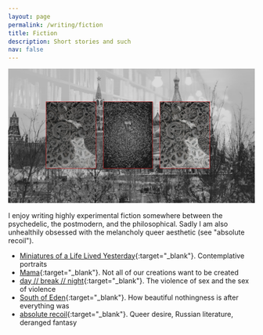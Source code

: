 ```yaml
---
layout: page
permalink: /writing/fiction
title: Fiction
description: Short stories and such
nav: false
---
```


![](assets\img\fiction-cover.png)

I enjoy writing highly experimental fiction somewhere between the psychedelic, the postmodern, and the philosophical. Sadly I am also unhealthily obsessed with the melancholy queer aesthetic (see "absolute recoil").

- [Miniatures of a Life Lived Yesterday](files/miniatures.pdf){:target="_blank"}. Contemplative portraits
- [Mama](files/Mama.pdf){:target="_blank"}. Not all of our creations want to be created
- [day // break // night](files/day_break_night.pdf){:target="_blank"}. The violence of sex and the sex of violence
- [South of Eden](files/south_of_eden.pdf){:target="_blank"}. How beautiful nothingness is after everything was
- [absolute recoil](files/absolute_recoil.pdf){:target="_blank"}. Queer desire, Russian literature, deranged fantasy